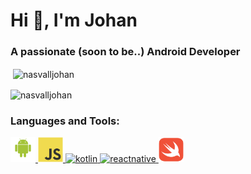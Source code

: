 <h1 align="left">Hi 👋, I'm Johan</h1>
<h3 align="left">A passionate (soon to be..) Android Developer</h3>

<p align="left">&nbsp;<img align="center" src="https://github-readme-stats.vercel.app/api?username=nasvalljohan&show_icons=true&locale=en" alt="nasvalljohan" /></p>

<p align="left"><img align="center" src="https://github-readme-stats.vercel.app/api/top-langs?username=nasvalljohan&show_icons=true&locale=en&layout=compact" alt="nasvalljohan" />
</p>


<h3 align="left">Languages and Tools:</h3>
<p align="left"> <a href="https://developer.android.com" target="_blank" rel="noreferrer"> <img src="https://raw.githubusercontent.com/devicons/devicon/master/icons/android/android-original-wordmark.svg" alt="android" width="40" height="40"/> </a>  </a> <a href="https://developer.mozilla.org/en-US/docs/Web/JavaScript" target="_blank" rel="noreferrer"> <img src="https://raw.githubusercontent.com/devicons/devicon/master/icons/javascript/javascript-original.svg" alt="javascript" width="40" height="40"/> </a> <a href="https://kotlinlang.org" target="_blank" rel="noreferrer"> <img src="https://www.vectorlogo.zone/logos/kotlinlang/kotlinlang-icon.svg" alt="kotlin" width="40" height="40"/> </a> <a href="https://reactnative.dev/" target="_blank" rel="noreferrer"> <img src="https://reactnative.dev/img/header_logo.svg" alt="reactnative" width="40" height="40"/> </a> <a href="https://developer.apple.com/swift/" target="_blank" rel="noreferrer"> <img src="https://raw.githubusercontent.com/devicons/devicon/master/icons/swift/swift-original.svg" alt="swift" width="40" height="40"/> </a> </p>

</p>

